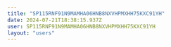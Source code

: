 ```yaml
---
title: "SP115RNF91N9MAMHA06HNB8NXVHPMXHH75KXC91YH"
date: 2024-07-21T18:38:15.937Z
user: SP115RNF91N9MAMHA06HNB8NXVHPMXHH75KXC91YH
layout: "users"
---
```

    